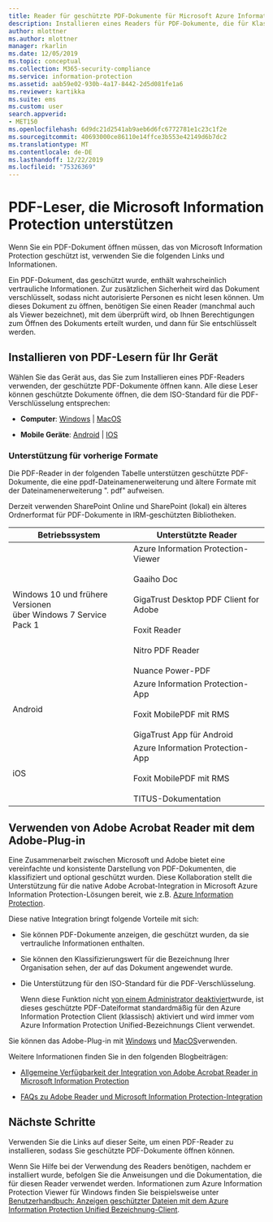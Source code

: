 ```yaml
---
title: Reader für geschützte PDF-Dokumente für Microsoft Azure Information Protection
description: Installieren eines Readers für PDF-Dokumente, die für Klassifizierung und Schutz bezeichnet werden
author: mlottner
ms.author: mlottner
manager: rkarlin
ms.date: 12/05/2019
ms.topic: conceptual
ms.collection: M365-security-compliance
ms.service: information-protection
ms.assetid: aab59e02-930b-4a17-8442-2d5d081fe1a6
ms.reviewer: kartikka
ms.suite: ems
ms.custom: user
search.appverid:
- MET150
ms.openlocfilehash: 6d9dc21d2541ab9aeb6d6fc6772781e1c23c1f2e
ms.sourcegitcommit: 40693000ce86110e14ffce3b553e42149d6b7dc2
ms.translationtype: MT
ms.contentlocale: de-DE
ms.lasthandoff: 12/22/2019
ms.locfileid: "75326369"
---
```

# <a name="pdf-readers-that-support-microsoft-information-protection"></a>PDF-Leser, die Microsoft Information Protection unterstützen

Wenn Sie ein PDF-Dokument öffnen müssen, das von Microsoft Information Protection geschützt ist, verwenden Sie die folgenden Links und Informationen.

Ein PDF-Dokument, das geschützt wurde, enthält wahrscheinlich vertrauliche Informationen. Zur zusätzlichen Sicherheit wird das Dokument verschlüsselt, sodass nicht autorisierte Personen es nicht lesen können. Um dieses Dokument zu öffnen, benötigen Sie einen Reader (manchmal auch als Viewer bezeichnet), mit dem überprüft wird, ob Ihnen Berechtigungen zum Öffnen des Dokuments erteilt wurden, und dann für Sie entschlüsselt werden.

## <a name="install-pdf-readers-for-your-device"></a>Installieren von PDF-Lesern für Ihr Gerät

Wählen Sie das Gerät aus, das Sie zum Installieren eines PDF-Readers verwenden, der geschützte PDF-Dokumente öffnen kann. Alle diese Leser können geschützte Dokumente öffnen, die dem ISO-Standard für die PDF-Verschlüsselung entsprechen:

- **Computer**: [Windows](protected-pdf-readers-windows.md) | [MacOS](protected-pdf-readers-mac.md)

- **Mobile Geräte**: [Android](protected-pdf-readers-android.md) | [IOS](protected-pdf-readers-ios.md)

### <a name="support-for-previous-formats"></a>Unterstützung für vorherige Formate

Die PDF-Reader in der folgenden Tabelle unterstützen geschützte PDF-Dokumente, die eine ppdf-Dateinamenerweiterung und ältere Formate mit der Dateinamenerweiterung ". pdf" aufweisen. 

Derzeit verwenden SharePoint Online und SharePoint (lokal) ein älteres Ordnerformat für PDF-Dokumente in IRM-geschützten Bibliotheken.


|Betriebssystem|Unterstützte Reader|
|----------------|-----------------------------------|
|Windows 10 und frühere Versionen<br />über Windows 7 Service Pack 1|Azure Information Protection-Viewer<br /><br />Gaaiho Doc<br /><br />GigaTrust Desktop PDF Client for Adobe<br /><br />Foxit Reader<br /><br />Nitro PDF Reader<br /><br /> Nuance Power-PDF|
|Android|Azure Information Protection-App<br /><br />Foxit MobilePDF mit RMS<br /><br />GigaTrust App für Android|
|iOS|Azure Information Protection-App<br /><br />Foxit MobilePDF mit RMS<br /><br />TITUS-Dokumentation|

## <a name="using-adobe-acrobat-reader-with-the-adobe-plug-in"></a>Verwenden von Adobe Acrobat Reader mit dem Adobe-Plug-in

Eine Zusammenarbeit zwischen Microsoft und Adobe bietet eine vereinfachte und konsistente Darstellung von PDF-Dokumenten, die klassifiziert und optional geschützt wurden. Diese Kollaboration stellt die Unterstützung für die native Adobe Acrobat-Integration in Microsoft Azure Information Protection-Lösungen bereit, wie z.B. [Azure Information Protection](../what-is-information-protection.md). 

Diese native Integration bringt folgende Vorteile mit sich:

- Sie können PDF-Dokumente anzeigen, die geschützt wurden, da sie vertrauliche Informationen enthalten.

- Sie können den Klassifizierungswert für die Bezeichnung Ihrer Organisation sehen, der auf das Dokument angewendet wurde.

- Die Unterstützung für den ISO-Standard für die PDF-Verschlüsselung.
    
    Wenn diese Funktion nicht [von einem Administrator deaktiviert](client-admin-guide-customizations.md#dont-protect-pdf-files-by-using-the-iso-standard-for-pdf-encryption)wurde, ist dieses geschützte PDF-Dateiformat standardmäßig für den Azure Information Protection Client (klassisch) aktiviert und wird immer vom Azure Information Protection Unified-Bezeichnungs Client verwendet.

Sie können das Adobe-Plug-in mit [Windows](protected-pdf-readers-windows.md) und [MacOS](protected-pdf-readers-mac.md)verwenden.

Weitere Informationen finden Sie in den folgenden Blogbeiträgen: 

- [Allgemeine Verfügbarkeit der Integration von Adobe Acrobat Reader in Microsoft Information Protection](https://techcommunity.microsoft.com/t5/Azure-Information-Protection/General-Availability-of-Adobe-Acrobat-Reader-Integration-with/ba-p/298396)

- [FAQs zu Adobe Reader und Microsoft Information Protection-Integration](https://techcommunity.microsoft.com/t5/Microsoft-Information-Protection/Adobe-reader-and-Microsoft-Information-Protection-integration/ba-p/482219)

## <a name="next-steps"></a>Nächste Schritte

Verwenden Sie die Links auf dieser Seite, um einen PDF-Reader zu installieren, sodass Sie geschützte PDF-Dokumente öffnen können.

Wenn Sie Hilfe bei der Verwendung des Readers benötigen, nachdem er installiert wurde, befolgen Sie die Anweisungen und die Dokumentation, die für diesen Reader verwendet werden. Informationen zum Azure Information Protection Viewer für Windows finden Sie beispielsweise unter [Benutzerhandbuch: Anzeigen geschützter Dateien mit dem Azure Information Protection Unified Bezeichnung-Client](clientv2-view-use-files.md).
